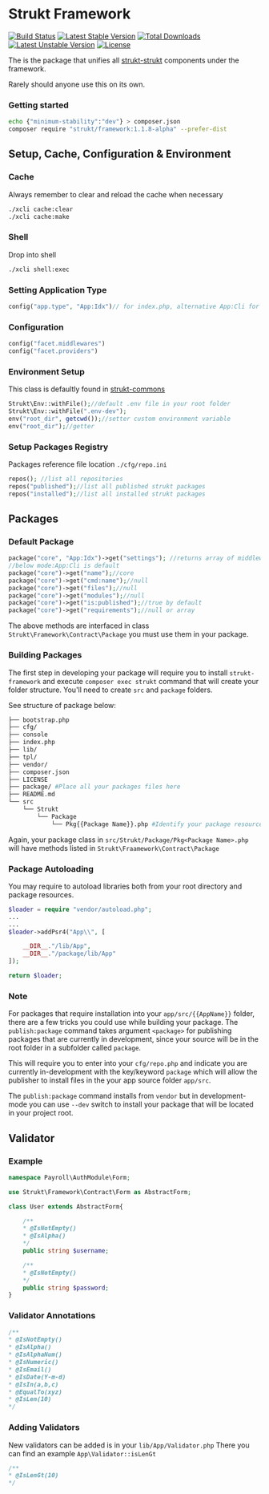Strukt Framework
================

[![Build Status](https://travis-ci.org/samweru/strukt-framework.svg?branch=master)](https://packagist.org/packages/strukt/framework)
[![Latest Stable Version](https://poser.pugx.org/strukt/framework/v/stable)](https://packagist.org/packages/strukt/framework)
[![Total Downloads](https://poser.pugx.org/strukt/framework/downloads)](https://packagist.org/packages/strukt/framework)
[![Latest Unstable Version](https://poser.pugx.org/strukt/framework/v/unstable)](https://packagist.org/packages/strukt/framework)
[![License](https://poser.pugx.org/strukt/framework/license)](https://packagist.org/packages/strukt/framework)

The is the package that unifies all [strukt-strukt](https://github.com/samweru/strukt-strukt)
components under the framework.

Rarely should anyone use this on its own.

### Getting started

```sh
echo {"minimum-stability":"dev"} > composer.json
composer require "strukt/framework:1.1.8-alpha" --prefer-dist
```

## Setup, Cache, Configuration & Environment

### Cache

Always remember to clear and reload the cache when necessary

```sh
./xcli cache:clear 
./xcli cache:make
```
### Shell

Drop into shell

```sh
./xcli shell:exec
```

### Setting Application Type

```php
config("app.type", "App:Idx")// for index.php, alternative App:Cli for console
```

### Configuration

```php
config("facet.middlewares")
config("facet.providers")
```

### Environment Setup

This class is defaultly found in [strukt-commons](https://github.com/samweru/strukt-commons)

```php
Strukt\Env::withFile();//default .env file in your root folder
Strukt\Env::withFile(".env-dev");
env("root_dir", getcwd());//setter custom environment variable
env("root_dir");//getter
```

### Setup Packages Registry 

Packages reference file location `./cfg/repo.ini`

```php
repos(); //list all repositories
repos("published");//list all published strukt packages
repos("installed");//list all installed strukt packages
```

## Packages

### Default Package

```php
package("core", "App:Idx")->get("settings"); //returns array of middlewares, commands and providers
//below mode:App:Cli is default
package("core")->get("name");//core
package("core")->get("cmd:name");//null
package("core")->get("files");//null
package("core")->get("modules");//null
package("core")->get("is:published");//true by default
package("core")->get("requirements");//null or array
```

The above methods are interfaced in class `Strukt\Framework\Contract\Package` you must use them in your package.

### Building Packages

The first step in developing your package will require you to install `strukt-framework`
and execute `composer exec strukt` command that will create your folder structure. You'll need to create `src` and `package` folders. 

See structure of package below:

```sh
├── bootstrap.php
├── cfg/
├── console
├── index.php
├── lib/
├── tpl/
├── vendor/
├── composer.json
├── LICENSE
├── package/ #Place all your packages files here
├── README.md
└── src
    └── Strukt
        └── Package
            └── Pkg{{Package Name}}.php #Identify your package resources here
```

Again, your package class in `src/Strukt/Package/Pkg<Package Name>.php` will have methods
listed in `Strukt\Fraamework\Contract\Package`

### Package Autoloading

You may require to autoload libraries both from your root directory and package resources.

```php
$loader = require "vendor/autoload.php";
...
...
$loader->addPsr4("App\\", [

	__DIR__."/lib/App",
	__DIR__."/package/lib/App"
]);

return $loader;
```

### Note

For packages that require installation into your `app/src/{{AppName}}` folder, there
are a few tricks you could use while building your package. The `publish:package` command
takes argument `<package>` for publishing packages that are currently in development,
since your source will be in the root folder in a subfolder called `package`. 

This will require you to enter into your `cfg/repo.php` and indicate you are currently in-development with the key/keyword `package` which will allow the publisher to install files in the your app source folder `app/src`.

The `publish:package` command installs from `vendor` but in development-mode you can use `--dev` switch
to install your package that will be located in your project root.

## Validator

### Example

```php
namespace Payroll\AuthModule\Form;

use Strukt\Framework\Contract\Form as AbstractForm;

class User extends AbstractForm{

	/**
	* @IsNotEmpty()
	* @IsAlpha()
	*/
	public string $username;

	/**
	* @IsNotEmpty()
	*/
	public string $password;
}
```

### Validator Annotations

```php
/**
* @IsNotEmpty()
* @IsAlpha()
* @IsAlphaNum()
* @IsNumeric()
* @IsEmail()
* @IsDate(Y-m-d)
* @IsIn(a,b,c)
* @EqualTo(xyz)
* @IsLen(10)
*/
```

### Adding Validators

New validators can be added is in your `lib/App/Validator.php`
There you can find an example `App\Validator::isLenGt`

```php
/**
* @IsLenGt(10)
*/
```
